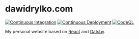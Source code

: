 # dawidrylko.com

[![Continuous Integration](https://github.com/dawidrylko/dawidrylko.com/actions/workflows/ci.yml/badge.svg)](https://github.com/dawidrylko/dawidrylko.com/actions/workflows/ci.yml)
[![Continuous Deployment](https://github.com/dawidrylko/dawidrylko.com/actions/workflows/cd.yml/badge.svg)](https://github.com/dawidrylko/dawidrylko.com/actions/workflows/cd.yml)
[![CodeQL](https://github.com/dawidrylko/dawidrylko.com/actions/workflows/github-code-scanning/codeql/badge.svg)](https://github.com/dawidrylko/dawidrylko.com/actions/workflows/github-code-scanning/codeql)

My personal website based on [React](https://react.dev) and [Gatsby](https://www.gatsbyjs.com).
